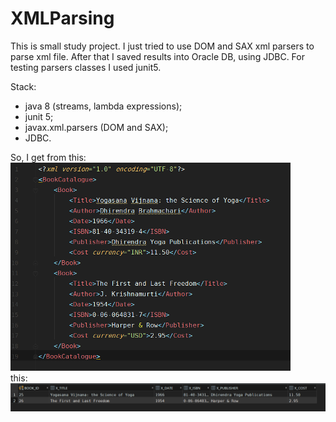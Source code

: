 # XMLParsing
This is small study project. I just tried to use DOM and SAX xml parsers to parse xml file. After that I saved results into Oracle DB, using JDBC. For testing parsers classes I used junit5.

Stack:
- java 8 (streams, lambda expressions);
- junit 5;
- javax.xml.parsers (DOM and SAX);
- JDBC.

So, I get from this:<br>
![alt text](https://github.com/AlekseiSt/XMLParsing/blob/master/pictures/listOfBooksPicture.jpg)<br>
this:<br>
![alt text](https://github.com/AlekseiSt/XMLParsing/blob/master/pictures/booksPicture.jpg)
